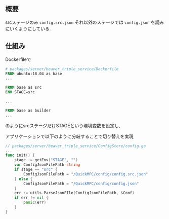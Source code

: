 ## 概要
srcステージのみ `config.src.json` それ以外のステージでは `config.json` を読みにいくようにしている.

## 仕組み
Dockerfileで
```Dockerfile
# packages/server/beaver_triple_service/Dockerfile
FROM ubuntu:18.04 as base
...

FROM base as src
ENV STAGE=src

...

FROM base as builder
...
```
のようにsrcステージだけSTAGEという環境変数を設定し,

アプリケーションで以下のように分岐することで切り替えを実現
```go
// packages/server/beaver_triple_service/ConfigStore/config.go
...
func init() {
    stage := getEnv("STAGE", "")
    var ConfigJsonFilePath string
    if stage == "src" {
        ConfigJsonFilePath = "/QuickMPC/config/config.src.json"
    } else {
        ConfigJsonFilePath = "/QuickMPC/config/config.json"
    }
    err := utils.ParseJsonFIle(ConfigJsonFilePath, &Conf)
    if err != nil {
        panic(err)
    }
}
```